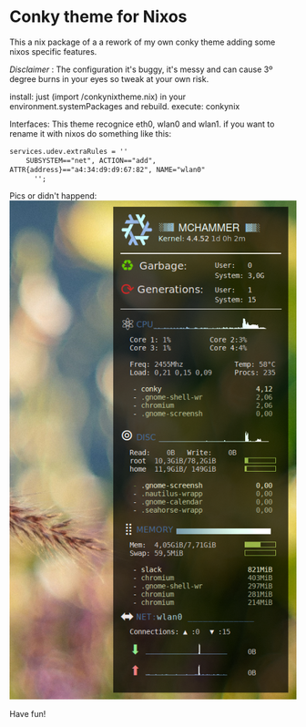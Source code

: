 # Conky theme for Nixos
This a nix package of a a rework of my own conky theme adding some nixos specific features.

*Disclaimer* : The configuration it's buggy, it's messy and can cause 3º degree burns in your eyes so tweak at your own risk.

install: just (import /conkynixtheme.nix) in your environment.systemPackages and rebuild.
execute: conkynix

Interfaces: This theme recognice eth0, wlan0 and wlan1. if you want to rename it with nixos do something like this:
```
services.udev.extraRules = ''
    SUBSYSTEM=="net", ACTION=="add", ATTR{address}=="a4:34:d9:d9:67:82", NAME="wlan0"
      '';
```
Pics or didn't happend:
![theme image](theme.png)

Have fun!

